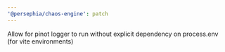 ```yaml
---
'@persephia/chaos-engine': patch
---
```


Allow for pinot logger to run without explicit dependency on process.env (for vite environments)
